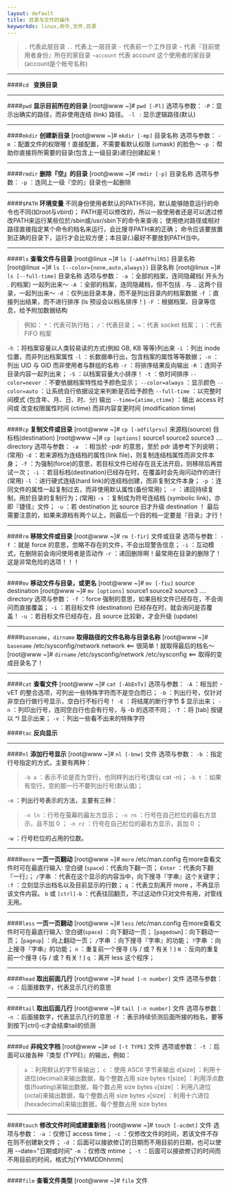 ```yaml
---
layout: default
title: 目录与文件的操作
keyworkds: linux,命令,文件,目录
---
```


>`.`
>代表此层目录
>`..`
>代表上一层目录
>`-`
>代表前一个工作目录
>`~`
>代表『目前使用者身份』所在的家目录
>`~account`
>代表 account 这个使用者的家目录(account是个帐号名称)

***

####`cd `
**变换目录**

***

####`pwd`
**显示目前所在的目录**
[root@www ~]# `pwd [-Pl]`
选项与参数：
`-P`：显示出确实的路径，而非使用连结 (link) 路径。
`-l ` : 显示逻辑路径(默认)

***

####`mkdir`
**创建新目录**
[root@www ~]# `mkdir [-mp]` 目录名称
选项与参数：
`-m` ：配置文件的权限喔！直接配置，不需要看默认权限 (umask) 的脸色～
`-p` ：帮助你直接将所需要的目录(包含上一级目录)递归创建起来！ 

***
 
####`rmdir`
**删除『空』的目录**
[root@www ~]# `rmdir [-p]` 目录名称
选项与参数：
`-p` ：连同上一级『空的』目录也一起删除

***
 
####`$PATH`
**环境变量**
不同身份使用者默认的PATH不同，默认能够随意运行的命令也不同(如root与vbird)；
PATH是可以修改的，所以一般使用者还是可以透过修改PATH来运行某些位於/sbin或/usr/sbin下的命令来查询；
使用绝对路径或相对路径直接指定某个命令的档名来运行，会比搜寻PATH来的正确；
命令应该要放置到正确的目录下，运行才会比较方便；本目录(.)最好不要放到PATH当中。

***
 
####`ls`
**查看文件与目录**
[root@linux ~]# `ls [-aAdfFhilRS]` 目录名称 
[root@linux ~]# `ls [--color={none,auto,always}]` 目录名称 
[root@linux ~]# `ls [--full-time]` 目录名称 
选项与参数：
`-a` ：全部的档案，连同隐藏档( 开头为 . 的档案) 一起列出来～ 
`-A` ：全部的档案，连同隐藏档，但不包括 . 与 .. 这两个目录，一起列出来～ 
`-d` ：仅列出目录本身，而不是列出目录内的档案数据 
`-f` ：直接列出结果，而不进行排序 (ls 预设会以档名排序！) 
`-F` ：根据档案、目录等信息，给予附加数据结构  

>例如： `*`：代表可执行档； `/`：代表目录； `=`：代表 socket 档案； `|`：代表 FIFO 档案

`-h` ：将档案容量以人类较易读的方式(例如 GB, KB 等等)列出来
`-i` ：列出 inode 位置，而非列出档案属性 
`-l` ：长数据串行出，包含档案的属性等等数据； 
`-n` ：列出 UID 与 GID 而非使用者与群组的名称 
`-r` ：将排序结果反向输出
`-R` ：连同子目录内容一起列出来； 
`-S` ：以档案容量大小排序！ 
`-t` ：依时间排序 
`--color=never` ：不要依据档案特性给予颜色显示； 
`--color=always` ：显示颜色 
`--color=auto` ：让系统自行依据设定来判断是否给予颜色 
`--full-time` ：以完整时间模式 (包含年、月、日、时、分) 输出 
`--time={atime,ctime}` ：输出 access 时间或 改变权限属性时间 (ctime) 而非内容变更时间 (modification time)      

***

####`cp`
**复制文件或目录**
[root@www ~]# `cp [-adfilprsu]` 来源档(source) 目标档(destination)
[root@www ~]# `cp [options]` source1 source2 source3 .... directory
选项与参数：
`-a ` ：相当於 -pdr 的意思，至於 pdr 请参考下列说明；(常用)
`-d`  ：若来源档为连结档的属性(link file)，则复制连结档属性而非文件本身；
`-f`  ：为强制(force)的意思，若目标文件已经存在且无法开启，则移除后再尝试一次；
`-i`  ：若目标档(destination)已经存在时，在覆盖时会先询问动作的进行(常用)
`-l`  ：进行硬式连结(hard link)的连结档创建，而非复制文件本身；
`-p`  ：连同文件的属性一起复制过去，而非使用默认属性(备份常用)；
`-r`  ：递回持续复制，用於目录的复制行为；(常用)
`-s`  ：复制成为符号连结档 (symbolic link)，亦即『捷径』文件；
`-u`  ：若 destination 比 source 旧才升级 destination ！
最后需要注意的，如果来源档有两个以上，则最后一个目的档一定要是『目录』才行！

***

####`rm`
**移除文件或目录**
[root@www ~]# `rm [-fir]` 文件或目录
选项与参数：
`-f`  ：就是 force 的意思，忽略不存在的文件，不会出现警告信息；
`-i`  ：互动模式，在删除前会询问使用者是否动作
`-r`  ：递回删除啊！最常用在目录的删除了！这是非常危险的选项！！！

***

####`mv`
**移动文件与目录，或更名**
[root@www ~]# `mv [-fiu]` source destination
[root@www ~]# `mv [options]` source1 source2 source3 .... directory
选项与参数：
`-f`  ：force 强制的意思，如果目标文件已经存在，不会询问而直接覆盖；
`-i`  ：若目标文件 (destination) 已经存在时，就会询问是否覆盖！
`-u`  ：若目标文件已经存在，且 source 比较新，才会升级 (update)

***

####`basename`，`dirname`
**取得路径的文件名称与目录名称**
[root@www ~]# `basename` /etc/sysconfig/network
network        <== 很简单！就取得最后的档名～
[root@www ~]# `dirname` /etc/sysconfig/network
/etc/sysconfig  <== 取得的变成目录名了！ 

***

####`cat`
**查看文件**
[root@www ~]# `cat [-AbEnTv]`
选项与参数：
`-A`  ：相当於 -vET 的整合选项，可列出一些特殊字符而不是空白而已；
`-b`  ：列出行号，仅针对非空白行做行号显示，空白行不标行号！
`-E`  ：将结尾的断行字节 $ 显示出来；
`-n`  ：列印出行号，连同空白行也会有行号，与 -b 的选项不同；
`-T`  ：将 [tab] 按键以 ^I 显示出来；
`-v`  ：列出一些看不出来的特殊字符

####`tac`
**反向显示** 

***

####`nl`
**添加行号显示**
[root@www ~]# `nl [-bnw]` 文件
选项与参数：
`-b` ：指定行号指定的方式，主要有两种：
>   `-b a` ：表示不论是否为空行，也同样列出行号(类似 cat -n)；
>   `-b t` ：如果有空行，空的那一行不要列出行号(默认值)；

`-n` ：列出行号表示的方法，主要有三种：
>  `-n ln` ：行号在萤幕的最左方显示；
>  `-n rn` ：行号在自己栏位的最右方显示，且不加 0 ；
>  `-n rz` ：行号在自己栏位的最右方显示，且加 0 ；

`-w` ：行号栏位的占用的位数。

***

####`more`
**一页一页翻动**
[root@www ~]# `more` /etc/man.config
在more查看文件时可在最底行输入:
空白键 (`space`)：代表向下翻一页；
`Enter`         ：代表向下翻『一行』；
`/`字串         ：代表在这个显示的内容当中，向下搜寻『字串』这个关键字；
`:f`            ：立刻显示出档名以及目前显示的行数；
`q`             ：代表立刻离开 more ，不再显示该文件内容。
`b` 或 `[ctrl]-b` ：代表往回翻页，不过这动作只对文件有用，对管线无用。 

***

####`less`
**一页一页翻动**
[root@www ~]# `less` /etc/man.config
在more查看文件时可在最底行输入:
空白键(`space`)    ：向下翻动一页；
[`pagedown`]：向下翻动一页；
[`pageup`]  ：向上翻动一页；
`/`字串     ：向下搜寻『字串』的功能；
`?`字串     ：向上搜寻『字串』的功能；
`n`         ：重复前一个搜寻 (与 / 或 ? 有关！)
`N`         ：反向的重复前一个搜寻 (与 / 或 ? 有关！)
`q`         ：离开 less 这个程序； 

***

####`head`
**取出前面几行**
[root@www ~]# `head [-n number]` 文件 
选项与参数：
`-n`  ：后面接数字，代表显示几行的意思

***

####`tail`
**取出后面几行**
[root@www ~]# `tail [-n number]` 文件 
选项与参数：
`-n`  ：后面接数字，代表显示几行的意思
`-f`  ：表示持续侦测后面所接的档名，要等到按下[ctrl]-c才会结束tail的侦测

***

####`od`
**非纯文字档**
[root@www ~]# `od [-t TYPE]` 文件
选项或参数：
`-t`  ：后面可以接各种『类型 (TYPE)』的输出，例如：

>`a`         ：利用默认的字节来输出；
>`c`         ：使用 ASCII 字节来输出
>`d`[size] ：利用十进位(decimal)来输出数据，每个整数占用 size bytes
>`f`[size] ：利用浮点数值(floating)来输出数据，每个数占用 size bytes
>`o`[size] ：利用八进位(octal)来输出数据，每个整数占用 size bytes
>`x`[size] ：利用十六进位(hexadecimal)来输出数据，每个整数占用 size bytes

***

####`touch`
**修改文件时间或建置新档**
[root@www ~]# `touch [-acdmt]` 文件
选项与参数：
`-a`  ：仅修订 access time；
`-c`  ：仅修改文件的时间，若该文件不存在则不创建新文件；
`-d`  ：后面可以接欲修订的日期而不用目前的日期，也可以使用 --date="日期或时间"
`-m`  ：仅修改 mtime ；
`-t`  ：后面可以接欲修订的时间而不用目前的时间，格式为[YYMMDDhhmm] 

***

####`file`
**查看文件类型**
[root@www ~]# `file` 文件
